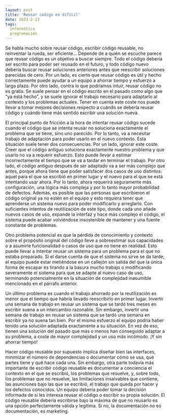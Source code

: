 ```yaml
---
layout: post
title: 'Reusar código es difícil'
date: 2023-2-13
tags:
  informática
  programación
---
```

Se habla mucho sobre reusar código, escribir código reusable, no reinventar la rueda, ser eficiente… Depende de a quién se escuche parece que reusar código es un objetivo a buscar siempre. Todo el código debería ser escrito para poder ser reusado en el futuro, y todo código nuevo debería buscar reusar soluciones anteriores antes que reescribir soluciones parecidas de cero. Por un lado, es cierto que reusar código es útil y hecho correctamente puede ayudar a un equipo a ahorrar tiempo y esfuerzo a largo plazo. Por otro lado, contra lo que podríamos intuir, reusar código no es gratis. Se suele pensar en el código escrito en el pasado como algo que “ya está hecho”, y se suele ignorar el trabajo necesario para adaptarlo al contexto y los problemas actuales. Tener en cuenta este coste nos puede llevar a tomar mejores decisiones respecto a cuándo se debería reusar código y cuándo tiene más sentido escribir una solución nueva.

El principal punto de fricción a la hora de intentar reusar código sucede cuando el código que se intenta reusar no soluciona exactamente el problema que se tiene, sino uno parecido. Por lo tanto, va a necesitar trabajo de adaptación para poder usarlo en el nuevo contexto. Esta situación suele tener dos consecuencias. Por un lado, ignorar este coste. Creer que el código antiguo soluciona exactamente nuestro problema y que usarlo no va a requerir esfuerzo. Esto puede llevar a estimar incorrectamente el tiempo que se va a tardar en terminar el trabajo. Por otro lado, el código antiguo después de ser adaptado va a ser más complejo que antes, porque ahora tiene que poder satisfacer dos casos de uso distintos: aquel para el que se escribió en primer lugar y el nuevo para el que se está intentando usar ahora. Por lo tanto, ahora requerirá seguramente más configuración, una lógica más compleja y por lo tanto mayor probabilidad de defectos. Además, es posible que las personas que escribieron el código original ya no estén en el equipo y esto requiera tener que aprenderse un sistema nuevo para poder modificarlo y arreglarlo. Con suficientes intentos de reutilización de este tipo, donde cada uno añade nuevos casos de uso, expande la interfaz y hace más complejo el código, el sistema puede acabar volviéndose insostenible de mantener y una fuente constante de problemas.

Otro problema potencial es que la pérdida de conocimiento y contexto sobre el propósito original del código lleve a sobreestimar sus capacidades o a asumirle funcionalidad o casos de uso que no tiene en realidad. Esto puede llevar a intentar reusar un sistema para un problema para el que no estaba preparado. Si el darse cuenta de que el sistema no sirve se da tarde, el equipo puede estar metiéndose en un callejón sin salida del que la única forma de escapar es tirando a la basura mucho trabajo o modificando severamente el sistema para que se adapte al nuevo caso de uso, terminando potencialmente en la situación de complejidad inasumible mencionado en el párrafo anterior.

Un último problema es cuando el trabajo ahorrado por la reutilización es menor que el tiempo que habría llevado reescribirlo en primer lugar. Invertir una semana de trabajo en reusar un sistema que se tardó tres meses en escribir suena a un intercambio razonable. Sin embargo, invertir una semana de trabajo en reusar un sistema que se tardó una semana en escribir ya no suena tan bien. Por el mismo esfuerzo el equipo podría haber tenido una solución adaptada exactamente a su situación. En vez de eso, tienen una solución del pasado que más o menos han conseguido adaptar a su problema, a coste de mayor complejidad y un uso más incómodo. ¡Y sin ahorrar tiempo!

Hacer código reusable por supuesto implica diseñar bien las interfaces, minimizar el número de dependencias o documentar cómo se usa, qué partes tiene y qué hace cada una. Sin embargo, otra parte todavía más importante de escribir código reusable es documentar a conciencia el contexto en el que se escribió, los problemas que resuelve, y, sobre todo, los problemas que no resuelve, las limitaciones insalvables que contiene, las asunciones bajo las que se escribió, el trabajo que queda por hacer y los defectos conocidos. Un equipo debería poder tomar la decisión informada de si les interesa reusar el código o escribir su propia solución. El código reusable debería escribirse bajo la máxima de que no reusarlo es una opción perfectamente válida y legítima. Si no, la documentación no es documentación, es marketing.
